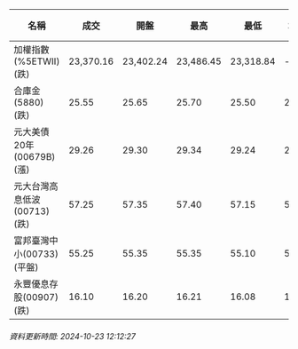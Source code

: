 | 名稱 | 成交 | 開盤 | 最高 | 最低 | 均價 | 成交金額(億) | 昨收 | 漲跌幅 | 漲跌 | 總量 | 昨量 | 振幅 |
| -------- | -------- | -------- | -------- |-------- | -------- | -------- |-------- |-------- |-------- | -------- | -------- |-------- |
|加權指數(%5ETWII) (跌)|23,370.16|23,402.24|23,486.45|23,318.84|-|2,412.93|23,535.43|0.70%|165.27|5,086,532|0|0.71%|
|合庫金(5880) (跌)|25.55|25.65|25.70|25.50|25.55|1.27|25.75|0.78%|0.20|4,962|5,009|0.78%|
|元大美債20年(00679B) (漲)|29.26|29.30|29.34|29.24|29.29|13.77|29.22|0.14%|0.04|47,020|158,258|0.34%|
|元大台灣高息低波(00713) (跌)|57.25|57.35|57.40|57.15|57.29|2.59|57.40|0.26%|0.15|4,527|6,214|0.44%|
|富邦臺灣中小(00733) (平盤)|55.25|55.35|55.35|55.10|55.22|0.317|55.25|0.00%|0.00|574|1,283|0.45%|
|永豐優息存股(00907) (跌)|16.10|16.20|16.21|16.08|16.13|1.77|16.18|0.49%|0.08|10,980|10,133|0.80%|
###### 資料更新時間: 2024-10-23 12:12:27